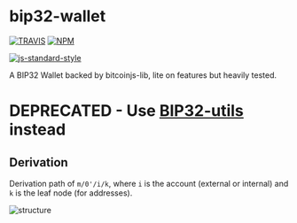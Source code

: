 # bip32-wallet

[![TRAVIS](https://secure.travis-ci.org/bitcoinjs/bip32-wallet.png)](http://travis-ci.org/bitcoinjs/bip32-wallet)
[![NPM](https://img.shields.io/npm/v/bip32-wallet.svg)](https://www.npmjs.org/package/bip32-wallet)

[![js-standard-style](https://cdn.rawgit.com/feross/standard/master/badge.svg)](https://github.com/feross/standard)

A BIP32 Wallet backed by bitcoinjs-lib, lite on features but heavily tested.

# DEPRECATED - Use [BIP32-utils](https://github.com/bitcoinjs/bip32-utils) instead

## Derivation

Derivation path of `m/0'/i/k`,  where `i` is the account (external or internal) and `k` is the leaf node (for addresses).

![structure](https://github.com/bitcoin/bips/raw/master/bip-0032/derivation.png)
